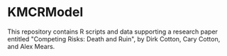 # KMCRModel

This repository contains R scripts and data supporting a research paper entitled "Competing Risks: Death and Ruin", by Dirk Cotton, Cary Cotton, and Alex Mears.
